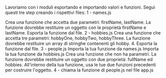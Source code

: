 Lavoriamo con i moduli esportando e importando valori e funzioni. Segui questi tre step creando i rispettivi files:
1 - names.js

Crea una funzione che accetta due parametri: firstName, lastName. La funzione dovrebbe restituire un oggetto con le proprietà firstName e lastName.
Esporta la funzione dal file.
2 - hobbies.js
Crea una funzione che accetta tre parametri: hobbyOne, hobbyTwo, hobbyThree. La funzione dovrebbe restituire un array di stringhe contenenti gli hobby. 4. Esporta la funzione dal file.
3 - people.js
Importa la tua funzione da names.js
Importa la tua funzione da hobbies.js
Crea una funzione che non ha parametri. La funzione dovrebbe restituire un oggetto con due proprietà: fullName ed hobbies. All'interno della tua funzione, usa le tue due funzioni precedenti per costruire l'oggetto.
4 - chiama la funzione di people.js nel file app.js
